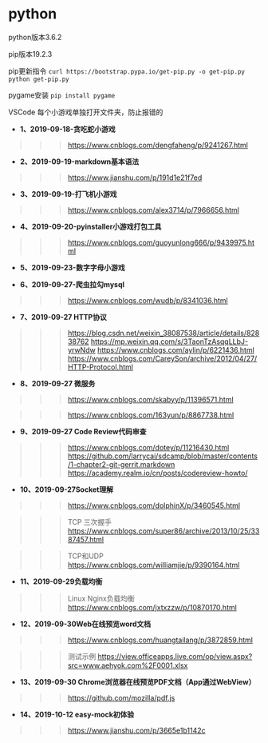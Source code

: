 # python
python版本3.6.2

pip版本19.2.3

pip更新指令
`curl https://bootstrap.pypa.io/get-pip.py -o get-pip.py     python get-pip.py`

pygame安装  `pip install pygame` 

VSCode 每个小游戏单独打开文件夹，防止报错的

- **1、2019-09-18-贪吃蛇小游戏**
>>>https://www.cnblogs.com/dengfaheng/p/9241267.html

- **2、2019-09-19-markdown基本语法** 
>>>https://www.jianshu.com/p/191d1e21f7ed

- **3、2019-09-19-打飞机小游戏**
>>>https://www.cnblogs.com/alex3714/p/7966656.html

- **4、2019-09-20-pyinstaller小游戏打包工具**
>>>https://www.cnblogs.com/guoyunlong666/p/9439975.html

- **5、2019-09-23-数字字母小游戏**

- **6、2019-09-27-爬虫拉勾mysql** 
>>>https://www.cnblogs.com/wudb/p/8341036.html

- **7、2019-09-27 HTTP协议**
>>>https://blog.csdn.net/weixin_38087538/article/details/82838762
>>>https://mp.weixin.qq.com/s/3TaonTzAsqqLLbJ-yrwNdw
>>>https://www.cnblogs.com/aylin/p/6221436.html
>>>https://www.cnblogs.com/CareySon/archive/2012/04/27/HTTP-Protocol.html

- **8、2019-09-27 微服务**
>>>https://www.cnblogs.com/skabyy/p/11396571.html

>>>https://www.cnblogs.com/163yun/p/8867738.html

- **9、2019-09-27 Code Review代码审查**
>>>https://www.cnblogs.com/dotey/p/11216430.html
>>>https://github.com/larrycai/sdcamp/blob/master/contents/1-chapter2-git-gerrit.markdown
>>>https://academy.realm.io/cn/posts/codereview-howto/

- **10、2019-09-27Socket理解**
>>>https://www.cnblogs.com/dolphinX/p/3460545.html

>>>TCP 三次握手 https://www.cnblogs.com/super86/archive/2013/10/25/3387457.html

>>>TCP和UDP https://www.cnblogs.com/williamjie/p/9390164.html

- **11、2019-09-29负载均衡**
>>>Linux Nginx负载均衡  https://www.cnblogs.com/jxtxzzw/p/10870170.html

- **12、2019-09-30Web在线预览word文档**
>>> https://www.cnblogs.com/huangtailang/p/3872859.html

>>> 测试示例 https://view.officeapps.live.com/op/view.aspx?src=www.aehyok.com%2F0001.xlsx

- **13、2019-09-30 Chrome浏览器在线预览PDF文档（App通过WebView）**
>>> https://github.com/mozilla/pdf.js

- **14、2019-10-12 easy-mock初体验**
>>> https://www.jianshu.com/p/3665e1b1142c


